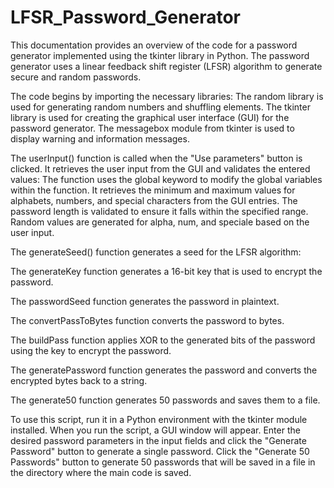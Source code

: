 # LFSR_Password_Generator
This documentation provides an overview of the code for a password generator implemented using the tkinter library in Python. 
The password generator uses a linear feedback shift register (LFSR) algorithm to generate secure and random passwords.

The code begins by importing the necessary libraries:
The random library is used for generating random numbers and shuffling elements.
The tkinter library is used for creating the graphical user interface (GUI) for the password generator.
The messagebox module from tkinter is used to display warning and information messages.

The userInput() function is called when the "Use parameters" button is clicked. 
It retrieves the user input from the GUI and validates the entered values:
The function uses the global keyword to modify the global variables within the function.
It retrieves the minimum and maximum values for alphabets, numbers, and special characters from the GUI entries.
The password length is validated to ensure it falls within the specified range.
Random values are generated for alpha, num, and speciale based on the user input.

The generateSeed() function generates a seed for the LFSR algorithm:

The generateKey function generates a 16-bit key that is used to encrypt the password.

The passwordSeed function generates the password in plaintext.

The convertPassToBytes function converts the password to bytes.

The buildPass function applies XOR to the generated bits of the password using the key to encrypt the password.

The generatePassword function generates the password and converts the encrypted bytes back to a string.

The generate50 function generates 50 passwords and saves them to a file.

To use this script, run it in a Python environment with the tkinter module installed. 
When you run the script, a GUI window will appear. 
Enter the desired password parameters in the input fields and click the "Generate Password" button to generate a single password. 
Click the "Generate 50 Passwords" button to generate 50 passwords that will be saved in a file in the directory where the main code is saved.
